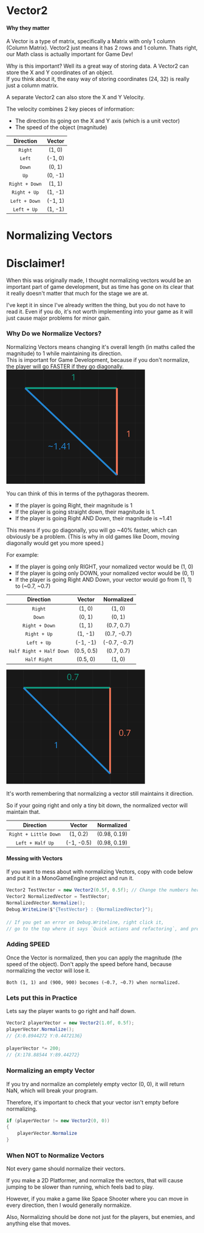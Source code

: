 # Vector2
#### Why they matter
A Vector is a type of matrix, specifically a Matrix with only 1 column (Column Matrix). Vector2 just means it has 2 rows and 1 column.
Thats right, our Math class is actually important for Game Dev!

Why is this important? Well its a great way of storing data. A Vector2 can store the X and Y coordinates of an object.  
If you think about it, the easy way of storing coordinates (24, 32) is really just a column matrix.


A separate Vector2 can also store the X and Y Velocity.  

The velocity combines 2 key pieces of information:
- The direction its going on the X and Y axis (which is a unit vector)
- The speed of the object (magnitude)


| Direction | Vector |
| :---: | :---: |
| `Right`        | (1, 0) |
| `Left`         | (-1, 0) |
| `Down`         | (0, 1) |
| `Up`           | (0, -1) |
| `Right + Down` | (1, 1) |
| `Right + Up`   | (1, -1) |
| `Left + Down`  | (-1, 1) |
| `Left + Up`    | (1, -1) |

# Normalizing Vectors
# Disclaimer!
When this was originally made, I thought normalizing vectors would be an important part of game development, but as time has gone on its clear that it really doesn't matter that much for the stage we are at.  

I've kept it in since I've already written the thing, but you do not have to read it. 
Even if you do, it's not worth implementing into your game as it will just cause major problems for minor gain.

### Why Do we Normalize Vectors?
Normalizing Vectors means changing it's overall length (in maths called the magnitude) to 1 while maintaining its direction.  
This is important for Game Development, because if you don't normalize, the player will go FASTER if they go diagonally.  
<img src="vector2_images/one_one_triangle.PNG" width="365" height="300">

You can think of this in terms of the pythagoras theorem. 
- If the player is going Right, their magnitude is 1 
- If the player is going straight down, their magnitude is 1.
- If the player is going Right AND Down, their magnitude is ~1.41

This means if you go diagonally, you will go ~40% faster, which can obviously be a problem.   (This is why in old games like Doom, moving diagonally would get you more speed.)

For example:
- If the player is going only RIGHT, your nomalized vector would be (1, 0)
- If the player is going only DOWN, your nomalized vector would be (0, 1)
- If the player is going Right AND Down, your vector would go from (1, 1) to (~0.7, ~0.7)

| Direction | Vector | Normalized |
| :---: | :---: | :---: |
| `Right`        | (1, 0) | (1, 0) |
| `Down`         | (0, 1) | (0, 1) |
| `Right + Down` | (1, 1) | (0.7, 0.7) |
| `Right + Up`   | (1, -1) | (0.7, -0.7) |
| `Left + Up`    | (-1, -1) | (-0.7, -0.7) |
| `Half Right + Half Down` | (0.5, 0.5) | (0.7, 0.7) |
| `Half Right` | (0.5, 0) | (1, 0) |

<img src="vector2_images/normalized_triangle.PNG" width="365" height="300">


It's worth remembering that normalizing a vector still maintains it direction. 

So if your going right and only a tiny bit down, the normalized vector will maintain that.

| Direction | Vector | Normalized |
| :---: | :---: | :---: |
| `Right + Little Down` | (1, 0.2) | (0.98, 0.19) |
| `Left + Half Up` | (-1, -0.5) | (0.98, 0.19) |  

#### Messing with Vectors
If you want to mess about with normalizing Vectors, copy with code below and put it in a MonoGameEngine project and run it.
```C#
Vector2 TestVector = new Vector2(0.5f, 0.5f); // Change the numbers here
Vector2 NormalizedVector = TestVector;
NormalizedVector.Normalize();
Debug.WriteLine($"{TestVector} : {NormalizedVector}");

// If you get an error on Debug.Writeline, right click it, 
// go to the top where it says `Quick actions and refactoring`, and press `using diagnostics`.
```

### Adding SPEED
Once the Vector is normalized, then you can apply the magnitude (the speed of the object). Don't apply the speed before hand, because normalizing the vector will lose it.

    Both (1, 1) and (900, 900) becomes (~0.7, ~0.7) when normalized.


### Lets put this in Practice
Lets say the player wants to go right and half down.

```C#
Vector2 playerVector = new Vector2(1.0f, 0.5f);
playerVector.Normalize();
// {X:0.8944272 Y:0.4472136}

playerVector *= 200;
// {X:178.88544 Y:89.44272}
```

### Normalizing an empty Vector
If you try and normalize an completely empty vector (0, 0), it will return NaN, which will break your program.

Therefore, it's important to check that your vector isn't empty before normalizing.
```C#
if (playerVector != new Vector2(0, 0))
{
    playerVector.Normalize
}
```

### When NOT to Normalize Vectors
Not every game should normalize their vectors. 

If you make a 2D Platformer, and normalize the vectors, that will cause jumping to be slower than running, which feels bad to play.

However, if you make a game like Space Shooter where you can move in every direction, then I would generally normakize.

Also, Normalizing should be done not just for the players, but enemies, and anything else that moves.

